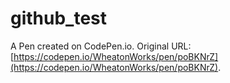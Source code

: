 # github_test

A Pen created on CodePen.io. Original URL: [https://codepen.io/WheatonWorks/pen/poBKNrZ](https://codepen.io/WheatonWorks/pen/poBKNrZ).

